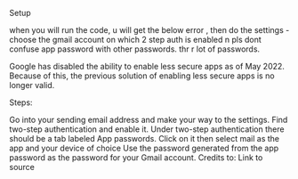 Setup

when you will run the code, u will get the below error , then do the settings - choose the gmail account on which 2 step auth is enabled n pls dont confuse app password with other passwords. thr r lot of passwords. 



Google has disabled the ability to enable less secure apps as of May 2022. Because of this, the previous solution of enabling less secure apps is no longer valid.

Steps:

Go into your sending email address and make your way to the settings.
Find two-step authentication and enable it.
Under two-step authentication there should be a tab labeled App passwords. Click on it then select mail as the app and your device of choice
Use the password generated from the app password as the password for your Gmail account.
Credits to: Link to source
